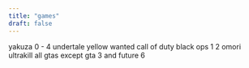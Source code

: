 ```yaml
---
title: "games"
draft: false
---
```


yakuza 0 - 4
undertale yellow
wanted
call of duty black ops 1 2
omori
ultrakill
all gtas except gta 3 and future 6
